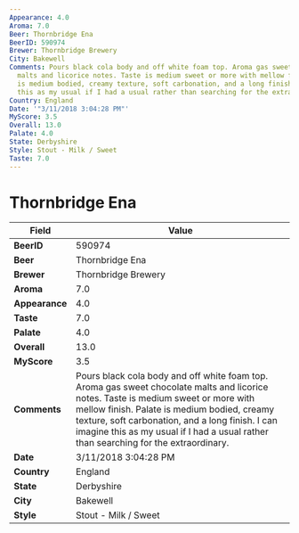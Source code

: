```yaml
---
Appearance: 4.0
Aroma: 7.0
Beer: Thornbridge Ena
BeerID: 590974
Brewer: Thornbridge Brewery
City: Bakewell
Comments: Pours black cola body and off white foam top. Aroma gas sweet chocolate
  malts and licorice notes. Taste is medium sweet or more with mellow finish. Palate
  is medium bodied, creamy texture, soft carbonation, and a long finish. I can imagine
  this as my usual if I had a usual rather than searching for the extraordinary.
Country: England
Date: '"3/11/2018 3:04:28 PM"'
MyScore: 3.5
Overall: 13.0
Palate: 4.0
State: Derbyshire
Style: Stout - Milk / Sweet
Taste: 7.0
---
```


# Thornbridge Ena

| Field         | Value |
|---------------|-------|
| **BeerID** | 590974 |
| **Beer** | Thornbridge Ena |
| **Brewer** | Thornbridge Brewery |
| **Aroma** | 7.0 |
| **Appearance** | 4.0 |
| **Taste** | 7.0 |
| **Palate** | 4.0 |
| **Overall** | 13.0 |
| **MyScore** | 3.5 |
| **Comments** | Pours black cola body and off white foam top. Aroma gas sweet chocolate malts and licorice notes. Taste is medium sweet or more with mellow finish. Palate is medium bodied, creamy texture, soft carbonation, and a long finish. I can imagine this as my usual if I had a usual rather than searching for the extraordinary. |
| **Date** | 3/11/2018 3:04:28 PM |
| **Country** | England |
| **State** | Derbyshire |
| **City** | Bakewell |
| **Style** | Stout - Milk / Sweet |

